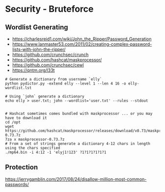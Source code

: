 # Security - Bruteforce

## Wordlist Generating
- https://charlesreid1.com/wiki/John_the_Ripper/Password_Generation
- https://www.lanmaster53.com/2011/02/creating-complex-password-lists-with-john-the-ripper/
- https://github.com/crunchsec/crunch
- https://github.com/hashcat/maskprocessor/
- https://github.com/crunchsec/cewl
- https://qntm.org/l33t

```shell
# Generate a dictionary from username `elly`
python pydictor.py -extend elly --level 1 --len 4 16 -o elly-wordlist.lst

# Using `john` generate a dictionary
echo elly > user.txt; john --wordlist='user.txt' --rules --stdout


# Hashcat sometimes comes bundled with maskprocessor ... or you may have to download it
cd /opt
wget https://github.com/hashcat/maskprocessor/releases/download/v0.73/maskprocessor-0.73.7z
7za x maskprocessor-0.73.7z
# From a set of strings generate a dictionary 4-12 chars in length using the chars specified
./mp64.bin -i 4:12 -1 'elyj1!123' ?1?1?1?1?1?1
```


## Protection
https://jerrygamblin.com/2017/08/24/disallow-million-most-common-passwords/